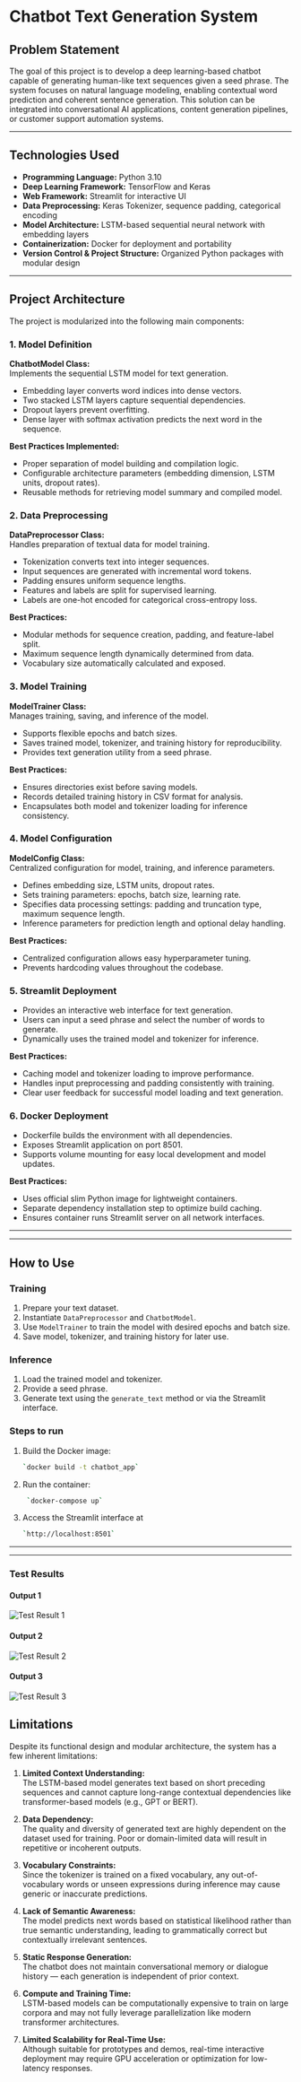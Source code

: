 # Chatbot Text Generation System

## Problem Statement
The goal of this project is to develop a deep learning-based chatbot capable of generating human-like text sequences given a seed phrase. The system focuses on natural language modeling, enabling contextual word prediction and coherent sentence generation. This solution can be integrated into conversational AI applications, content generation pipelines, or customer support automation systems.

---

## Technologies Used
- **Programming Language:** Python 3.10  
- **Deep Learning Framework:** TensorFlow and Keras  
- **Web Framework:** Streamlit for interactive UI  
- **Data Preprocessing:** Keras Tokenizer, sequence padding, categorical encoding  
- **Model Architecture:** LSTM-based sequential neural network with embedding layers  
- **Containerization:** Docker for deployment and portability  
- **Version Control & Project Structure:** Organized Python packages with modular design  

---

## Project Architecture

The project is modularized into the following main components:

### 1. Model Definition
**ChatbotModel Class:**  
Implements the sequential LSTM model for text generation.  

- Embedding layer converts word indices into dense vectors.  
- Two stacked LSTM layers capture sequential dependencies.  
- Dropout layers prevent overfitting.  
- Dense layer with softmax activation predicts the next word in the sequence.  

**Best Practices Implemented:**  
- Proper separation of model building and compilation logic.  
- Configurable architecture parameters (embedding dimension, LSTM units, dropout rates).  
- Reusable methods for retrieving model summary and compiled model.

### 2. Data Preprocessing
**DataPreprocessor Class:**  
Handles preparation of textual data for model training.  

- Tokenization converts text into integer sequences.  
- Input sequences are generated with incremental word tokens.  
- Padding ensures uniform sequence lengths.  
- Features and labels are split for supervised learning.  
- Labels are one-hot encoded for categorical cross-entropy loss.  

**Best Practices:**  
- Modular methods for sequence creation, padding, and feature-label split.  
- Maximum sequence length dynamically determined from data.  
- Vocabulary size automatically calculated and exposed.

### 3. Model Training
**ModelTrainer Class:**  
Manages training, saving, and inference of the model.  

- Supports flexible epochs and batch sizes.  
- Saves trained model, tokenizer, and training history for reproducibility.  
- Provides text generation utility from a seed phrase.  

**Best Practices:**  
- Ensures directories exist before saving models.  
- Records detailed training history in CSV format for analysis.  
- Encapsulates both model and tokenizer loading for inference consistency.

### 4. Model Configuration
**ModelConfig Class:**  
Centralized configuration for model, training, and inference parameters.  

- Defines embedding size, LSTM units, dropout rates.  
- Sets training parameters: epochs, batch size, learning rate.  
- Specifies data processing settings: padding and truncation type, maximum sequence length.  
- Inference parameters for prediction length and optional delay handling.  

**Best Practices:**  
- Centralized configuration allows easy hyperparameter tuning.  
- Prevents hardcoding values throughout the codebase.

### 5. Streamlit Deployment
- Provides an interactive web interface for text generation.  
- Users can input a seed phrase and select the number of words to generate.  
- Dynamically uses the trained model and tokenizer for inference.  

**Best Practices:**  
- Caching model and tokenizer loading to improve performance.  
- Handles input preprocessing and padding consistently with training.  
- Clear user feedback for successful model loading and text generation.

### 6. Docker Deployment
- Dockerfile builds the environment with all dependencies.  
- Exposes Streamlit application on port 8501.  
- Supports volume mounting for easy local development and model updates.  

**Best Practices:**  
- Uses official slim Python image for lightweight containers.  
- Separate dependency installation step to optimize build caching.  
- Ensures container runs Streamlit server on all network interfaces.

---

---

## How to Use

### Training
1. Prepare your text dataset.  
2. Instantiate `DataPreprocessor` and `ChatbotModel`.  
3. Use `ModelTrainer` to train the model with desired epochs and batch size.  
4. Save model, tokenizer, and training history for later use.

### Inference
1. Load the trained model and tokenizer.  
2. Provide a seed phrase.  
3. Generate text using the `generate_text` method or via the Streamlit interface.

### Steps to run
1. Build the Docker image:  
   ```bash
   `docker build -t chatbot_app`
   ```


2. Run the container:
   ```bash
    `docker-compose up`
    ```

3. Access the Streamlit interface at 
    ```bash
    `http://localhost:8501`
    ```

---

---

###  Test Results

#### Output 1
![Test Result 1](output/test_result_1.png)

#### Output 2
![Test Result 2](output/test_result_2.png)

#### Output 3
![Test Result 3](output/test_result_3.png)
 
## Limitations

Despite its functional design and modular architecture, the system has a few inherent limitations:

1. **Limited Context Understanding:**  
   The LSTM-based model generates text based on short preceding sequences and cannot capture long-range contextual dependencies like transformer-based models (e.g., GPT or BERT).

2. **Data Dependency:**  
   The quality and diversity of generated text are highly dependent on the dataset used for training. Poor or domain-limited data will result in repetitive or incoherent outputs.

3. **Vocabulary Constraints:**  
   Since the tokenizer is trained on a fixed vocabulary, any out-of-vocabulary words or unseen expressions during inference may cause generic or inaccurate predictions.

4. **Lack of Semantic Awareness:**  
   The model predicts next words based on statistical likelihood rather than true semantic understanding, leading to grammatically correct but contextually irrelevant sentences.

5. **Static Response Generation:**  
   The chatbot does not maintain conversational memory or dialogue history — each generation is independent of prior context.

6. **Compute and Training Time:**  
   LSTM-based models can be computationally expensive to train on large corpora and may not fully leverage parallelization like modern transformer architectures.

7. **Limited Scalability for Real-Time Use:**  
   Although suitable for prototypes and demos, real-time interactive deployment may require GPU acceleration or optimization for low-latency responses.